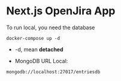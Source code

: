 # Next.js OpenJira App

To run local, you need the database
```
docker-compose up -d
```

* -d, mean __detached__

* MongoDB URL Local:
```
mongodb://localhost:27017/entriesdb
```